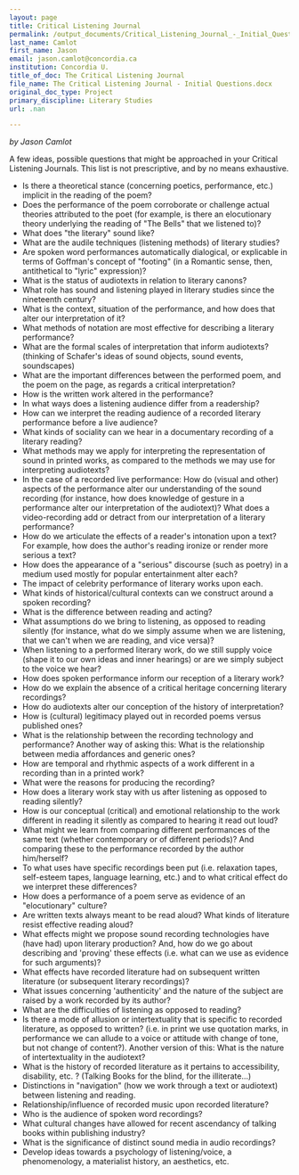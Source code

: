 ```yaml
---
layout: page
title: Critical Listening Journal
permalink: /output_documents/Critical_Listening_Journal_-_Initial_Questions.html
last_name: Camlot
first_name: Jason
email: jason.camlot@concordia.ca
institution: Concordia U.
title_of_doc: The Critical Listening Journal
file_name: The Critical Listening Journal - Initial Questions.docx
original_doc_type: Project
primary_discipline: Literary Studies
url: .nan

---
```


*by Jason Camlot* 

A few ideas, possible questions that might be approached in your
Critical Listening Journals. This list is not prescriptive, and by no
means exhaustive.

* Is there a theoretical stance (concerning poetics, performance, etc.)
implicit in the reading of the poem?
* Does the performance of the poem corroborate or challenge actual
theories attributed to the poet (for example, is there an elocutionary
theory underlying the reading of "The Bells" that we listened to)?
* What does "the literary" sound like?
* What are the audile techniques (listening methods) of literary
studies?
* Are spoken word performances automatically dialogical, or explicable
in terms of Goffman's concept of "footing" (in a Romantic sense, then,
antithetical to "lyric" expression)?
* What is the status of audiotexts in relation to literary canons?
* What role has sound and listening played in literary studies since
the nineteenth century?
* What is the context, situation of the performance, and how does that
alter our interpretation of it?
* What methods of notation are most effective for describing a literary
performance?
* What are the formal scales of interpretation that inform
audiotexts? (thinking of Schafer's ideas of sound objects, sound events,
soundscapes)
* What are the important differences between the performed poem, and
the poem on the page, as regards a critical interpretation?
* How is the written work altered in the performance?
* In what ways does a listening audience differ from a readership?
* How can we interpret the reading audience of a recorded literary
performance before a live audience?
* What kinds of sociality can we hear in a documentary recording of a
literary reading?
* What methods may we apply for interpreting the representation of
sound in printed works, as compared to the methods we may use for
interpreting audiotexts?
* In the case of a recorded live performance: How do (visual and other)
aspects of the performance alter our understanding of the sound
recording (for instance, how does knowledge of gesture in a performance
alter our interpretation of the audiotext)? What does a video-recording
add or detract from our interpretation of a literary performance?
* How do we articulate the effects of a reader's intonation upon a
text? For example, how does the author\'s reading ironize or render more
serious a text?
* How does the appearance of a \"serious\" discourse (such as poetry)
in a medium used mostly for popular entertainment alter each?
* The impact of celebrity performance of literary works upon each.
* What kinds of historical/cultural contexts can we construct around a
spoken recording?
* What is the difference between reading and acting?
* What assumptions do we bring to listening, as opposed to reading
silently (for instance, what do we simply assume when we are listening,
that we can\'t when we are reading, and vice versa)?
* When listening to a performed literary work, do we still supply voice
(shape it to our own ideas and inner hearings) or are we simply subject
to the voice we hear?
* How does spoken performance inform our reception of a literary work?
* How do we explain the absence of a critical heritage concerning
literary recordings?
* How do audiotexts alter our conception of the history of
interpretation?
* How is (cultural) legitimacy played out in recorded poems versus
published ones?
* What is the relationship between the recording technology and
performance? Another way of asking this: What is the relationship
between media affordances and generic ones?
* How are temporal and rhythmic aspects of a work different in a
recording than in a printed work?
* What were the reasons for producing the recording?
* How does a literary work stay with us after listening as opposed to
reading silently?
* How is our conceptual (critical) and emotional relationship to the
work different in reading it silently as compared to hearing it read out
loud?
* What might we learn from comparing different performances of the same
text (whether contemporary or of different periods)? And comparing these
to the performance recorded by the author him/herself?
* To what uses have specific recordings been put (i.e. relaxation
tapes, self-esteem tapes, language learning, etc.) and to what critical
effect do we interpret these differences?
* How does a performance of a poem serve as evidence of an
"elocutionary" culture?
* Are written texts always meant to be read aloud? What kinds of
literature resist effective reading aloud?
* What effects might we propose sound recording technologies have (have
had) upon literary production? And, how do we go about describing and
\'proving\' these effects (i.e. what can we use as evidence for such
arguments)?
* What effects have recorded literature had on subsequent written
literature (or subsequent literary recordings)?
* What issues concerning \'authenticity\' and the nature of the subject
are raised by a work recorded by its author?
* What are the difficulties of listening as opposed to reading?
* Is there a mode of allusion or intertextuality that is specific to
recorded literature, as opposed to written? (i.e. in print we use
quotation marks, in performance we can allude to a voice or attitude
with change of tone, but not change of content?). Another version of
this: What is the nature of intertextuality in the audiotext?
* What is the history of recorded literature as it pertains to
accessibility, disability, etc. ? (Talking Books for the blind, for the
illiterate\...)
* Distinctions in \"navigation\" (how we work through a text or
audiotext) between listening and reading.
* Relationship/influence of recorded music upon recorded literature?
* Who is the audience of spoken word recordings?
* What cultural changes have allowed for recent ascendancy of talking
books within publishing industry?
* What is the significance of distinct sound media in audio recordings?
* Develop ideas towards a psychology of listening/voice, a
phenomenology, a materialist history, an aesthetics, etc.
